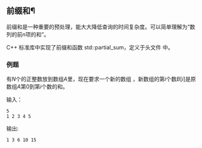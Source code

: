 ## 前缀和¶

前缀和是一种重要的预处理，能大大降低查询的时间复杂度。可以简单理解为“数列的前$n$项的和”。

C++ 标准库中实现了前缀和函数 std::partial_sum，定义于头文件 <numeric> 中。


### 例题

有$N$个的正整数放到数组$A$里，现在要求一个新的数组 ，新数组的第$i$个数$B[i]$是原数组$A$第0到第$i$个数的和。

输入：

```
5
1 2 3 4 5
```

输出:

```
1 3 6 10 15
```


